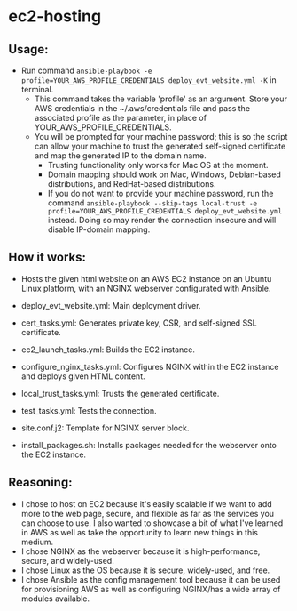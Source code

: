 # ec2-hosting

## Usage: 
- Run command ```ansible-playbook -e profile=YOUR_AWS_PROFILE_CREDENTIALS deploy_evt_website.yml -K```
in terminal. 
    - This command takes the variable 'profile' as an argument. Store your AWS credentials in the ~/.aws/credentials file and pass the associated profile as the parameter, in place of YOUR_AWS_PROFILE_CREDENTIALS.
    - You will be prompted for your machine password; this is so the script can allow your machine to trust the generated self-signed certificate and map the generated IP to the domain name.
        - Trusting functionality only works for Mac OS at the moment.
        - Domain mapping should work on Mac, Windows, Debian-based distributions, and RedHat-based distributions.
        - If you do not want to provide your machine password, run the command ```ansible-playbook --skip-tags local-trust -e profile=YOUR_AWS_PROFILE_CREDENTIALS deploy_evt_website.yml``` instead. Doing so may render the connection insecure and will disable IP-domain mapping.

## How it works:
- Hosts the given html website on an AWS EC2 instance on an Ubuntu Linux platform, with an NGINX webserver configurated with Ansible.

- deploy_evt_website.yml: Main deployment driver.
- cert_tasks.yml: Generates private key, CSR, and self-signed SSL certificate.
- ec2_launch_tasks.yml: Builds the EC2 instance.
- configure_nginx_tasks.yml: Configures NGINX within the EC2 instance and deploys given HTML content.
- local_trust_tasks.yml: Trusts the generated certificate.
- test_tasks.yml: Tests the connection.
- site.conf.j2: Template for NGINX server block.
- install_packages.sh: Installs packages needed for the webserver onto the EC2 instance.

## Reasoning:
- I chose to host on EC2 because it's easily scalable if we want to add more to the web page, secure, and flexible as far as the services you can choose to use. I also wanted to showcase a bit of what I've learned in AWS as well as take the opportunity to learn new things in this medium.
- I chose NGINX as the webserver because it is high-performance, secure, and widely-used.
- I chose Linux as the OS because it is secure, widely-used, and free.
- I chose Ansible as the config management tool because it can be used for provisioning AWS as well as configuring NGINX/has a wide array of modules available.
